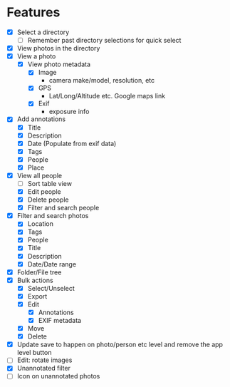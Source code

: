 # Features
- [x] Select a directory
  - [ ] Remember past directory selections for quick select
- [x] View photos in the directory
- [x] View a photo
  - [x] View photo metadata
    - [x] Image
      - camera make/model, resolution, etc
    - [x] GPS
      - Lat/Long/Altitude etc. Google maps link
    - [x] Exif
      - exposure info
- [x] Add annotations
  - [x] Title
  - [x] Description
  - [x] Date (Populate from exif data)
  - [x] Tags
  - [x] People
  - [x] Place
- [x] View all people
  - [ ] Sort table view
  - [x] Edit people
  - [x] Delete people
  - [x] Filter and search people
- [x] Filter and search photos
  - [x] Location
  - [x] Tags
  - [x] People
  - [x] Title
  - [x] Description
  - [x] Date/Date range
- [x] Folder/File tree
- [x] Bulk actions
  - [x] Select/Unselect
  - [x] Export
  - [x] Edit
    - [x] Annotations
    - [x] EXIF metadata
  - [x] Move
  - [x] Delete
- [x] Update save to happen on photo/person etc level and remove the app level button
- [ ] Edit: rotate images
- [x] Unannotated filter
- [ ] Icon on unannotated photos
